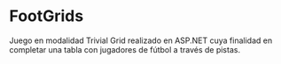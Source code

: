 # FootGrids
Juego en modalidad Trivial Grid realizado en ASP.NET cuya finalidad en completar una tabla con jugadores de fútbol a través de pistas.
